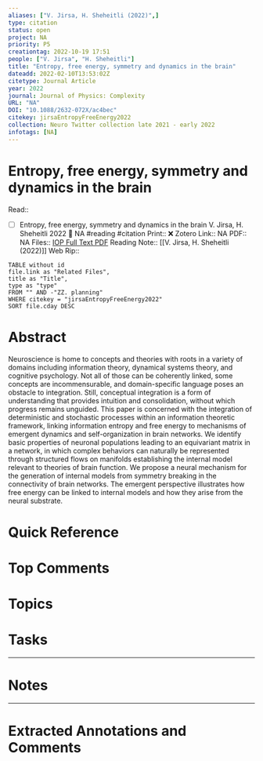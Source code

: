 ```yaml
---
aliases: ["V. Jirsa, H. Sheheitli (2022)",]
type: citation
status: open
project: NA
priority: P5
creationtag: 2022-10-19 17:51
people: ["V. Jirsa", "H. Sheheitli"]
title: "Entropy, free energy, symmetry and dynamics in the brain"
dateadd: 2022-02-10T13:53:02Z
citetype: Journal Article
year: 2022
journal: Journal of Physics: Complexity
URL: "NA"
DOI: "10.1088/2632-072X/ac4bec"
citekey: jirsaEntropyFreeEnergy2022
collection: Neuro Twitter collection late 2021 - early 2022
infotags: [NA]
---
```


# Entropy, free energy, symmetry and dynamics in the brain
Read:: 
- [ ] Entropy, free energy, symmetry and dynamics in the brain V. Jirsa, H. Sheheitli 2022 🛫 NA #reading #citation
Print::  ❌
Zotero Link:: NA
PDF:: NA
Files:: [IOP Full Text PDF](file:////home/michaelt/Insync/m@tarlton.info/Google%20Drive/06.%20Zotero/storage/SWG7PDYU/Jirsa%20and%20Sheheitli%20-%202022%20-%20Entropy,%20free%20energy,%20symmetry%20and%20dynamics%20in%20the.pdf)
Reading Note:: [[V. Jirsa, H. Sheheitli (2022)]]
Web Rip:: 

```dataview
TABLE without id
file.link as "Related Files",
title as "Title",
type as "type"
FROM "" AND -"ZZ. planning"
WHERE citekey = "jirsaEntropyFreeEnergy2022" 
SORT file.cday DESC
```

# Abstract
Neuroscience is home to concepts and theories with roots in a variety of domains including information theory, dynamical systems theory, and cognitive psychology. Not all of those can be coherently linked, some concepts are incommensurable, and domain-specific language poses an obstacle to integration. Still, conceptual integration is a form of understanding that provides intuition and consolidation, without which progress remains unguided. This paper is concerned with the integration of deterministic and stochastic processes within an information theoretic framework, linking information entropy and free energy to mechanisms of emergent dynamics and self-organization in brain networks. We identify basic properties of neuronal populations leading to an equivariant matrix in a network, in which complex behaviors can naturally be represented through structured flows on manifolds establishing the internal model relevant to theories of brain function. We propose a neural mechanism for the generation of internal models from symmetry breaking in the connectivity of brain networks. The emergent perspective illustrates how free energy can be linked to internal models and how they arise from the neural substrate.

# Quick Reference


# Top Comments


# Topics


# Tasks


----
# Notes


----
# Extracted Annotations and Comments